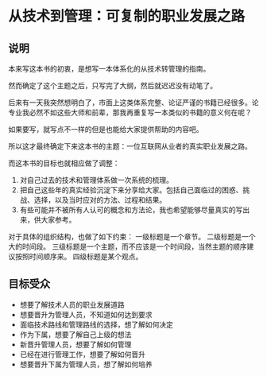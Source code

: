 # 从技术到管理：可复制的职业发展之路
## 说明

本来写这本书的初衷，是想写一本体系化的从技术转管理的指南。

然而确定了这个主题之后，只写完了大纲，然后就迟迟没有动笔了。

后来有一天我突然想明白了，市面上这类体系完整、论证严谨的书籍已经很多。论专业我必然不如这些大师和前辈，那我再重复写一本类似的书籍的意义何在呢？

如果要写，就写点不一样的但是也能给大家提供帮助的内容吧。

所以这才最终确定下来这本书的主题：一位互联网从业者的真实职业发展之路。

而这本书的目标也就相应做了调整：

1. 对自己过去的技术和管理体系做一次系统的梳理。
2. 把自己这些年的真实经验沉淀下来分享给大家。包括自己面临过的困惑、挑战、选择，以及当时应对的方法、过程和结果。
3. 有些可能并不被所有人认可的概念和方法论，我也希望能够尽量真实的写出来，供大家参考。

对于具体的组织结构，也做了如下约束：
一级标题是一个章节。
二级标题是一个大的时间段。
三级标题是一个主题，而不应该是一个时间段，当然主题的顺序建议按照时间顺序来。
四级标题是某个观点。

## 目标受众

- 想要了解技术人员的职业发展道路
- 想要晋升为管理人员，不知道如何达到要求
- 面临技术路线和管理路线的选择，想了解如何决定
- 作为下属，想要了解自己上级的想法
- 新晋升管理人员，想要了解如何管理
- 已经在进行管理工作，想要了解如何晋升
- 想要晋升下属为管理人员，想了解如何培养
